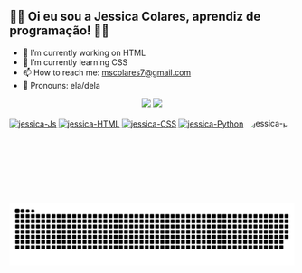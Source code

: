 ## 🌸🌸 Oi eu sou a Jessica Colares, aprendiz de programação! 🌸🌸


- 🌷 I’m currently working on HTML
- 🍓 I’m currently learning CSS
- 📫 How to reach me: mscolares7@gmail.com
- 🌼 Pronouns: ela/dela

<div align="center">
  <a href="https://github.com/JessicaColares">
  <img height="180em" src="https://github-readme-stats.vercel.app/api?username=JessicaColares&show_icons=true&theme=dracula&include_all_commits=true&count_private=true"/>
  <img height="180em" src="https://github-readme-stats.vercel.app/api/top-langs/?username=JessicaColares&layout=compact&langs_count=7&theme=dracula"/>
</div>
  
<div style="display: inline_block"><br>
  <img align="center" alt="jessica-Js" height="50" width="50" src="https://www.iconsdb.com/icons/preview/color/FCBAD3/js-xxl.png">
  <img align="center" alt="jessica-HTML" height="50" width="50" src="https://www.iconsdb.com/icons/preview/color/FCBAD3/html-xxl.png">
  <img align="center" alt="jessica-CSS" height="50" width="50" src="https://www.iconsdb.com/icons/preview/color/FCBAD3/css-xxl.png">
  <img align="center" alt="jessica-Python" height="50" width="50" src="https://www.iconsdb.com/icons/preview/color/FCBAD3/python-xxl.png">
  <img align="right" alt="jessica-pic" height="150" style="border-radius:50px;" src="https://static.zerochan.net/Fire.Keeper.full.2542375.jpg">
</div>
  
  ##
<div> 

  ![Snake animation](https://github.com/JessicaColares/JessicaColares/blob/output/github-contribution-grid-snake.svg)

</div>
